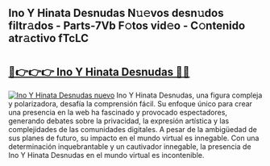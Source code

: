 ## Ino Y Hinata Desnudas N𝚞𝚎vos desn𝚞dos filtr𝚊dos - Parts-7Vb F𝚘tos vid𝚎o - C𝚘ntenido atr𝚊ctivo fTcLC

# <h2><a href="http://mb6ho2g.tromn.icu/?c=Ino+Y+Hinata+Desnudas">🔗👉👉👉 Ino Y Hinata Desnudas 🔗🔗</a></h2>

[![Ino Y Hinata Desnudas nuevo](https://i.imgur.com/pEAQMta.gif)](http://mb6ho2g.tromn.icu/?c=Ino+Y+Hinata+Desnudas)
Ino Y Hinata Desnudas, una figura compleja y polarizadora, desafía la comprensión fácil. Su enfoque único para crear una presencia en la web ha fascinado y provocado espectadores, generando debates sobre la privacidad, la expresión artística y las complejidades de las comunidades digitales. A pesar de la ambigüedad de sus planes de futuro, su impacto en el mundo virtual es innegable. Con una determinación inquebrantable y un cautivador innegable, la presencia de Ino Y Hinata Desnudas en el mundo virtual es incontenible.
